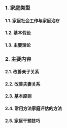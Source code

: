 ### 1. 家庭类型
#### 1.1. 家庭社会工作与家庭治疗
#### 1.2. 基本假设
#### 1.3. 主要理论

### 2. 主要内容
#### 2.1. 改善亲子关系
#### 2.2. 改善夫妻关系
#### 2.3. 基本原则

#### 2.4. 常用方法家庭评估的方法
#### 2.5. 家庭干预技巧